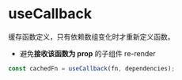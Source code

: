 # useCallback

缓存函数定义，只有依赖数组变化时才重新定义函数。

- 避免**接收该函数为 prop** 的子组件 re-render

```js
const cachedFn = useCallback(fn, dependencies);
```
